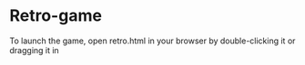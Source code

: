 # Retro-game

To launch the game, open retro.html in your browser by double-clicking it or dragging it in
